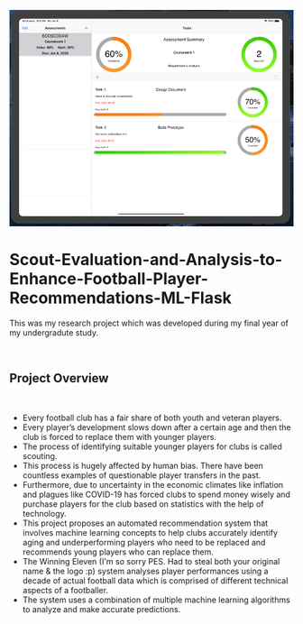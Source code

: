 ![1](https://github.com/Suwadith/University-Assessment-Planning-and-Study-Tool-iOS-13-iPad/blob/master/Screenshots/1.png)

# Scout-Evaluation-and-Analysis-to-Enhance-Football-Player-Recommendations-ML-Flask

This was my research project which was developed during my final year of my undergradute study. 

<br>

## Project Overview

<br>

* Every football club has a fair share of both youth and veteran players. 
* Every player’s development slows down after a certain age and then the club is forced to replace them with younger players. 
* The process of identifying suitable younger players for clubs is called scouting. 
* This process is hugely affected by human bias. There have been countless examples of questionable player transfers in the past.
* Furthermore, due to uncertainty in the economic climates like inflation and plagues like COVID-19 has forced clubs to spend money wisely and purchase players for the club based on statistics with the help of technology. 
* This project proposes an automated recommendation system that involves machine learning concepts to help clubs accurately identify aging and underperforming players who need to be replaced and recommends young players who can replace them. 
* The Winning Eleven (I'm so sorry PES. Had to steal both your original name & the logo :p) system analyses player performances using a decade of actual football data which is comprised of different technical aspects of a footballer. 
* The system uses a combination of multiple machine learning algorithms to analyze and make accurate predictions.



